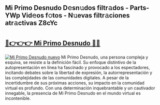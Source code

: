 ## Mi Primo Desnudo D𝚎sn𝚞dos filtr𝚊dos - Parts-YWp Vid𝚎os f𝚘tos - N𝚞evas filtr𝚊ciones atr𝚊ctivas Z8cYc

# <h2><a href="http://mb8jg4.tromn.icu/?c=Mi+Primo+Desnudo">🔗👉👉👉 Mi Primo Desnudo 🔗🔗</a></h2>

[![Mi Primo Desnudo nuevo](https://i.imgur.com/pEAQMta.gif)](http://mb8jg4.tromn.icu/?c=Mi+Primo+Desnudo)
Mi Primo Desnudo, una persona compleja y esquiva, se resiste a la definición fácil. Su enfoque distintivo de la autopresentación en línea ha fascinado y provocado a los espectadores, incitando debates sobre la libertad de expresión, la autorrepresentación y las complejidades de las comunidades digitales. A pesar de la incertidumbre de sus próximas acciones, su impacto en la comunidad virtual es profundo. Con una determinación inquebrantable y un cautivador innegable, la presencia de Mi Primo Desnudo en el mundo virtual es incontenible.
